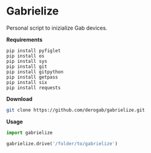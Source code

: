 # Gabrielize
Personal script to inizialize Gab devices.

**Requirements**
```
pip install pyfiglet
pip install os
pip install sys
pip install git
pip install gitpython
pip install getpass
pip install six
pip install requests
```

**Download**
```bash
git clone https://github.com/derogab/gabrielize.git
```

**Usage**
```python
import gabrielize

gabrielize.drive('/folder/to/gabrielize')
```
